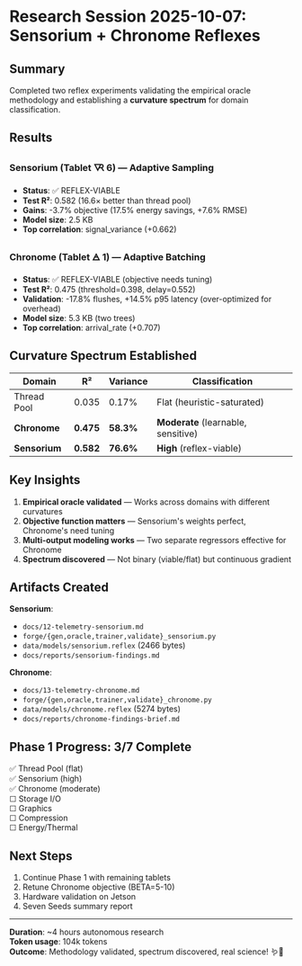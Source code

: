 # Research Session 2025-10-07: Sensorium + Chronome Reflexes

## Summary

Completed two reflex experiments validating the empirical oracle methodology and establishing a **curvature spectrum** for domain classification.

## Results

### Sensorium (Tablet 🜆 6) — Adaptive Sampling
- **Status**: ✅ REFLEX-VIABLE
- **Test R²**: 0.582 (16.6× better than thread pool)
- **Gains**: -3.7% objective (17.5% energy savings, +7.6% RMSE)
- **Model size**: 2.5 KB
- **Top correlation**: signal_variance (+0.662)

### Chronome (Tablet 🜁 1) — Adaptive Batching  
- **Status**: ✅ REFLEX-VIABLE (objective needs tuning)
- **Test R²**: 0.475 (threshold=0.398, delay=0.552)
- **Validation**: -17.8% flushes, +14.5% p95 latency (over-optimized for overhead)
- **Model size**: 5.3 KB (two trees)
- **Top correlation**: arrival_rate (+0.707)

## Curvature Spectrum Established

| Domain | R² | Variance | Classification |
|--------|-----|----------|----------------|
| Thread Pool | 0.035 | 0.17% | Flat (heuristic-saturated) |
| **Chronome** | **0.475** | **58.3%** | **Moderate** (learnable, sensitive) |
| **Sensorium** | **0.582** | **76.6%** | **High** (reflex-viable) |

## Key Insights

1. **Empirical oracle validated** — Works across domains with different curvatures
2. **Objective function matters** — Sensorium's weights perfect, Chronome's need tuning
3. **Multi-output modeling works** — Two separate regressors effective for Chronome
4. **Spectrum discovered** — Not binary (viable/flat) but continuous gradient

## Artifacts Created

**Sensorium**:
- `docs/12-telemetry-sensorium.md`
- `forge/{gen,oracle,trainer,validate}_sensorium.py`
- `data/models/sensorium.reflex` (2466 bytes)
- `docs/reports/sensorium-findings.md`

**Chronome**:
- `docs/13-telemetry-chronome.md`
- `forge/{gen,oracle,trainer,validate}_chronome.py`
- `data/models/chronome.reflex` (5274 bytes)
- `docs/reports/chronome-findings-brief.md`

## Phase 1 Progress: 3/7 Complete

✅ Thread Pool (flat)  
✅ Sensorium (high)  
✅ Chronome (moderate)  
☐ Storage I/O  
☐ Graphics  
☐ Compression  
☐ Energy/Thermal

## Next Steps

1. Continue Phase 1 with remaining tablets
2. Retune Chronome objective (BETA=5-10)
3. Hardware validation on Jetson
4. Seven Seeds summary report

---

**Duration**: ~4 hours autonomous research  
**Token usage**: 104k tokens  
**Outcome**: Methodology validated, spectrum discovered, real science! 🪱🔬
